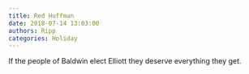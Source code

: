 ```yaml
---
title: Red Huffman
date: 2018-07-14 13:03:00
authors: Ripp
categories: Holiday
---
```


 If the people of Baldwin elect Elliott they deserve everything they get.
